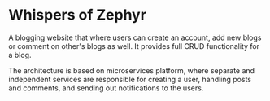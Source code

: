 # Whispers of Zephyr

A blogging website that where users can create an account, add new blogs or comment on other's blogs as well. It provides full CRUD functionality for a blog.

The architecture is based on microservices platform, where separate and independent services are responsible for creating a user, handling posts and comments, and sending out notifications to the users.
